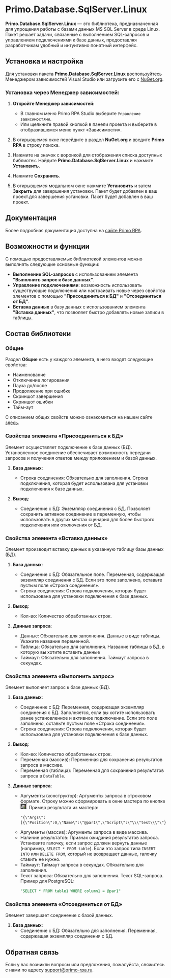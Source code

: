 # Primo.Database.SqlServer.Linux

**Primo.Database.SqlServer.Linux** — это библиотека, предназначенная для упрощения работы с базами данных MS SQL Server в среде Linux. Пакет решает задачи, связанные с выполнением SQL-запросов и управлением подключениями к базе данных, предоставляя разработчикам удобный и интуитивно понятный интерфейс.

## Установка и настройка

Для установки пакета **Primo.Database.SqlServer.Linux** воспользуйтесь Менеджером зависимостей Visual Studio или загрузите его с [NuGet.org](https://www.nuget.org/).

### Установка через Менеджер зависимостей:

1. **Откройте Менеджер зависимостей:**
   - В главном меню Primo RPA Studio выберите `Управление зависимостями`.
   - Или щелкните правой кнопкой в панели проекта и выберите в отобразившемся меню пункт «Зависимости».

2. В открывшемся окне перейдите в раздел **NuGet.org** и введите **Primo RPA** в строку поиска.

3. Нажмите на значок с воронкой для отображения списка доступных библиотек. Найдите **Primo.Database.SqlServer.Linux** и нажмите **Установить**.

4. Нажмите **Сохранить**.

5. В открывшемся модальном окне нажмите **Установить** и затем **Закрыть** для завершения установки. Пакет будет добавлен в ваш проект.для завершения установки. Пакет будет добавлен в ваш проект.

## Документация

Более подробная документация доступна на [сайте Primo RPA](https://docs.primo-rpa.ru).

## Возможности и функции

С помощью предоставляемых библиотекой элементов можно выполнять следующие основные функции:

- **Выполнение SQL-запросов** с использованием элемента **"Выполнить запрос к базе данных"**.
- **Управление подключениями**: возможность использовать существующие подключения или настраивать новые через свойства элементов с помощью **"Присоединиться к БД"** и **"Отсоединиться от БД"**.
- **Вставка данных** в базу данных с использованием элемента **"Вставка данных"**, что позволяет быстро добавлять новые записи в таблицы.

## Состав библиотеки

### Общие

Раздел **Общие** есть у каждого элемента, в него входят следующие свойства:

- Наименование
- Отключение логирования
- Пауза до/после
- Продолжение при ошибке
- Скриншот завершения
- Скриншот ошибки
- Тайм-аут

С описанием общих свойств можно ознакомиться на нашем сайте [здесь](https://docs.primo-rpa.ru/primo-rpa/primo-rpa-studio/process/elements).

### Свойства элемента «Присоединиться к БД»

Элемент осуществляет подключение к базе данных (БД). Установленное соединение обеспечивает возможность передачи запросов и получения ответов между приложением и базой данных.

1. **База данных**:
   - Строка соединения: Обязательно для заполнения. Строка подключения, которая будет использована для установки подключения к базе данных. 

2. **Вывод**:
   - Соединение с БД: Экземпляр соединения с БД. Позволяет сохранить активное соединение в переменную, чтобы использовать в других местах сценария для более быстрого подключения или отключения от БД.

### Свойства элемента «Вставка данных»

Элемент производит вставку данных в указанную таблицу базы данных (БД).

1. **База данных**:
   - Соединение с БД: Обязательное поле. Переменная, содержащая экземпляр соединения с БД. Если это поле заполнено, оставьте пустым поле «Строка соединения».
   - Строка соединения: Строка подключения, которая будет использована для установки подключения к базе данных. 

2. **Вывод**:
   - Кол-во: Количество обработанных строк.

3. **Данные запроса**:
   - Данные: Обязательно для заполнения. Данные в виде таблицы. Укажите название переменной.
   - Таблица: Обязательно для заполнения. Название таблицы в БД, в которую вы хотите вставить данные
   - Таймаут: Обязательно для заполнения. Таймаут запроса в секундах.

### Свойства элемента «Выполнить запрос»

Элемент выполняет запрос к базе данных (БД).

1. **База данных**:
   - Соединение с БД: Переменная, содержащая экземпляр соединения с БД. Заполняется, если вы хотите использовать ранее установленное и активное подключение. Если это поле заполнено, оставьте пустым поле «Строка соединения».
   - Строка соединения: Строка подключения, которая будет использована для установки подключения к базе данных. 

2. **Вывод**:
   - Кол-во: Количество обработанных строк.
   - Переменная (массив): Переменная для сохранения результатов запроса в массиве.
   - Переменная (таблица): Переменная для сохранения результатов запроса в `DataTable`.

3. **Данные запроса**:
   - Аргументы (конструктор): Аргументы запроса в строковом формате. Строку можно сформировать в окне мастера по кнопке ![alt text](image-1.png). Пример результата из мастера:
     ```plaintext
     "{\"Args\":[{\"Position\":0,\"Name\":\"@par1\",\"Script\":\"\\\"test\\\"\"}]}"
     ```
   - Аргументы (массив): Аргументы запроса в виде массива.
   - Наличие результатов: Признак ожидания результатов запроса. Установите галочку, если запрос должен вернуть данные (например, `SELECT * FROM table`). Если это запрос типа `INSERT INTO` или `DELETE FROM`, который не возвращает данные, галочку ставить не нужно.
   - Таймаут: Таймаут запроса в секундах. Обязательно для заполнения.
   - Текст запроса: Обязательно для заполнения. Текст SQL-запроса. Пример для PostgreSQL:
     ```sql
     "SELECT * FROM table1 WHERE column1 = @par1"
     ```

### Свойства элемента «Отсоединиться от БД»

Элемент завершает соединение с базой данных.

1. **База данных**:
   - Соединение с БД: Обязательно для заполнения. Переменная, содержащая экземпляр соединения с БД.

## Обратная связь

Если у вас возникли вопросы или предложения, пожалуйста, свяжитесь с нами по адресу [support@primo-rpa.ru](mailto:support@primo-rpa.ru).
